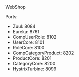WebShop


Ports:
  * Zuul: 8084
  * Eureka: 8761
  * CompUserRole: 8102
  * UserCore: 8101
  * RoleCore: 8100
  * CompCategoryProduct: 8202
  * ProductCore: 8201
  * CategoryCore: 8200
  * HystrixTurbine: 8099
